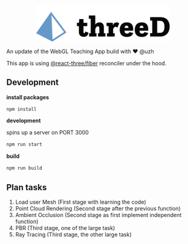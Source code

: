 <p align="center">
  <a href="https://threed.now.sh/" target="blank"><img src="resources/logo.png" width="350" alt="threeD Logo" /></a>
</p>

An update of the WebGL Teaching App build with :heart: @uzh

This app is using [@react-three/fiber](https://github.com/react-spring/@react-three/fiber) reconciler under the hood.

## Development

**install packages**

```bash
npm install
```

**development**

spins up a server on PORT 3000

```bash
npm run start
```

**build**

```bash
npm run build
```

## Plan tasks

1. Load user Mesh (First stage with learning the code)
2. Point Cloud Rendering (Second stage after the previous function)
3. Ambient Occlusion (Second stage as first implement independent function)
4. PBR (Third stage, one of the large task)
5. Ray Tracing (Third stage, the other large task)
